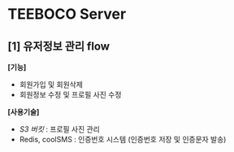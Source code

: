 # TEEBOCO Server
## [1] 유저정보 관리 flow
**[기능]**
- 회원가입 및 회원삭제
- 회원정보 수정 및 프로필 사진 수정

**[사용기술]** 
- *S3 버킷* : 프로필 사진 관리
- Redis, coolSMS : 인증번호 시스템 (인증번호 저장 및 인증문자 발송)
